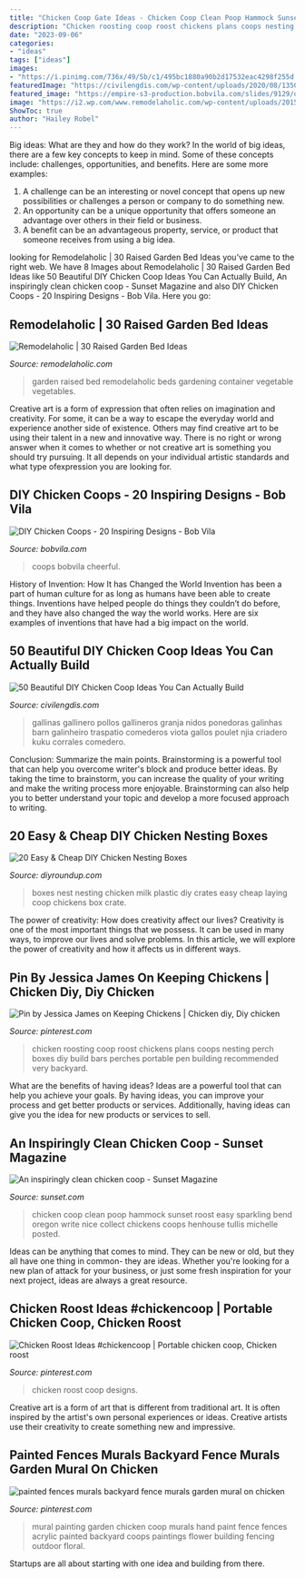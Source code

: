 ```yaml
---
title: "Chicken Coop Gate Ideas - Chicken Coop Clean Poop Hammock Sunset Roost Easy Sparkling Bend Oregon Write Nice Collect Chickens Coops Henhouse Tullis Michelle Posted"
description: "Chicken roosting coop roost chickens plans coops nesting perch boxes diy build bars perches portable pen building recommended very backyard"
date: "2023-09-06"
categories:
- "ideas"
tags: ["ideas"]
images:
- "https://i.pinimg.com/736x/49/5b/c1/495bc1880a90b2d17532eac4298f255d.jpg"
featuredImage: "https://civilengdis.com/wp-content/uploads/2020/08/13509fb1ed7e89ca0a45fc298dca1dba.jpg"
featured_image: "https://empire-s3-production.bobvila.com/slides/9129/original/cheerful_chicken_coop.jpg?1591909973"
image: "https://i2.wp.com/www.remodelaholic.com/wp-content/uploads/2015/07/iStock_000066136709_Large.jpg?fit=1811%2C2714&amp;ssl=1"
ShowToc: true
author: "Hailey Robel"
---
```



Big ideas: What are they and how do they work?
In the world of big ideas, there are a few key concepts to keep in mind. Some of these concepts include: challenges, opportunities, and benefits. Here are some more examples:
1. A challenge can be an interesting or novel concept that opens up new possibilities or challenges a person or company to do something new. 
2. An opportunity can be a unique opportunity that offers someone an advantage over others in their field or business. 
3. A benefit can be an advantageous property, service, or product that someone receives from using a big idea.

	

		
looking for Remodelaholic | 30 Raised Garden Bed Ideas you've came to the right web. We have 8 Images about Remodelaholic | 30 Raised Garden Bed Ideas like 50 Beautiful DIY Chicken Coop Ideas You Can Actually Build, An inspiringly clean chicken coop - Sunset Magazine and also DIY Chicken Coops - 20 Inspiring Designs - Bob Vila. Here you go:
		
    
## Remodelaholic | 30 Raised Garden Bed Ideas

<img loading=lazy src="https://i2.wp.com/www.remodelaholic.com/wp-content/uploads/2015/07/iStock_000066136709_Large.jpg?fit=1811%2C2714&amp;ssl=1" onerror="this.onerror=null;this.src='https://tse4.mm.bing.net/th?id=OIP.JmR8jy-j8WN_c9URF2LS4AHaLG&amp;pid=15.1';" alt="Remodelaholic | 30 Raised Garden Bed Ideas">

_Source: remodelaholic.com_

>garden raised bed remodelaholic beds gardening container vegetable vegetables. 

	

Creative art is a form of expression that often relies on imagination and creativity. For some, it can be a way to escape the everyday world and experience another side of existence. Others may find creative art to be using their talent in a new and innovative way. There is no right or wrong answer when it comes to whether or not creative art is something you should try pursuing. It all depends on your individual artistic standards and what type ofexpression you are looking for.

    
## DIY Chicken Coops - 20 Inspiring Designs - Bob Vila

<img loading=lazy src="https://empire-s3-production.bobvila.com/slides/9129/original/cheerful_chicken_coop.jpg?1591909973" onerror="this.onerror=null;this.src='https://tse2.mm.bing.net/th?id=OIP.pqyr5fdKv3I1Mfn0O-3_nAHaJ4&amp;pid=15.1';" alt="DIY Chicken Coops - 20 Inspiring Designs - Bob Vila">

_Source: bobvila.com_

>coops bobvila cheerful. 

	

History of Invention: How It has Changed the World
Invention has been a part of human culture for as long as humans have been able to create things. Inventions have helped people do things they couldn’t do before, and they have also changed the way the world works. Here are six examples of inventions that have had a big impact on the world.

    
## 50 Beautiful DIY Chicken Coop Ideas You Can Actually Build

<img loading=lazy src="https://civilengdis.com/wp-content/uploads/2020/08/13509fb1ed7e89ca0a45fc298dca1dba.jpg" onerror="this.onerror=null;this.src='https://tse2.mm.bing.net/th?id=OIP.FMQ1OkgN8x7i9T4gSy1yFQHaNd&amp;pid=15.1';" alt="50 Beautiful DIY Chicken Coop Ideas You Can Actually Build">

_Source: civilengdis.com_

>gallinas gallinero pollos gallineros granja nidos ponedoras galinhas barn galinheiro traspatio comederos viota gallos poulet njia criadero kuku corrales comedero. 

	

Conclusion: Summarize the main points.
Brainstorming is a powerful tool that can help you overcome writer's block and produce better ideas. By taking the time to brainstorm, you can increase the quality of your writing and make the writing process more enjoyable. Brainstorming can also help you to better understand your topic and develop a more focused approach to writing.

    
## 20 Easy &amp; Cheap DIY Chicken Nesting Boxes

<img loading=lazy src="http://diyroundup.com/wp-content/uploads/2016/06/Nest-Boxes-Made-of-Plastic-Milk-Crates.jpg" onerror="this.onerror=null;this.src='https://tse2.mm.bing.net/th?id=OIP.UufN_F542EYQS0pTJ-0DTwHaJ4&amp;pid=15.1';" alt="20 Easy &amp; Cheap DIY Chicken Nesting Boxes">

_Source: diyroundup.com_

>boxes nest nesting chicken milk plastic diy crates easy cheap laying coop chickens box crate. 

	

The power of creativity: How does creativity affect our lives?
Creativity is one of the most important things that we possess. It can be used in many ways, to improve our lives and solve problems. In this article, we will explore the power of creativity and how it affects us in different ways.

    
## Pin By Jessica James On Keeping Chickens | Chicken Diy, Diy Chicken

<img loading=lazy src="https://i.pinimg.com/736x/1c/b7/c6/1cb7c6e531d889a1ed91bcd57b7eaaea--chicken-roost-small-chicken-coops.jpg" onerror="this.onerror=null;this.src='https://tse3.mm.bing.net/th?id=OIP.hOARpEDQK9iyxXX8ai88HQHaFj&amp;pid=15.1';" alt="Pin by Jessica James on Keeping Chickens | Chicken diy, Diy chicken">

_Source: pinterest.com_

>chicken roosting coop roost chickens plans coops nesting perch boxes diy build bars perches portable pen building recommended very backyard. 

	

What are the benefits of having ideas?
Ideas are a powerful tool that can help you achieve your goals. By having ideas, you can improve your process and get better products or services. Additionally, having ideas can give you the idea for new products or services to sell.

    
## An Inspiringly Clean Chicken Coop - Sunset Magazine

<img loading=lazy src="https://img.sunset02.com/sites/default/files/image/6a00d834cdafac69e201538e734ecb970b-500wi" onerror="this.onerror=null;this.src='https://tse3.mm.bing.net/th?id=OIP.nP97QhELDHQuwH48TBA2XwHaE8&amp;pid=15.1';" alt="An inspiringly clean chicken coop - Sunset Magazine">

_Source: sunset.com_

>chicken coop clean poop hammock sunset roost easy sparkling bend oregon write nice collect chickens coops henhouse tullis michelle posted. 

	

Ideas can be anything that comes to mind. They can be new or old, but they all have one thing in common- they are ideas. Whether you're looking for a new plan of attack for your business, or just some fresh inspiration for your next project, ideas are always a great resource.

    
## Chicken Roost Ideas #chickencoop | Portable Chicken Coop, Chicken Roost

<img loading=lazy src="https://i.pinimg.com/736x/37/50/ea/3750ea4cb3e89ef7c8da8f9ca750193d.jpg" onerror="this.onerror=null;this.src='https://tse2.mm.bing.net/th?id=OIP.40h0q6tIpc2aV9ak3KPcJgHaJ4&amp;pid=15.1';" alt="Chicken Roost Ideas #chickencoop | Portable chicken coop, Chicken roost">

_Source: pinterest.com_

>chicken roost coop designs. 

	

Creative art is a form of art that is different from traditional art. It is often inspired by the artist's own personal experiences or ideas. Creative artists use their creativity to create something new and impressive.

    
## Painted Fences Murals Backyard Fence Murals Garden Mural On Chicken

<img loading=lazy src="https://i.pinimg.com/736x/49/5b/c1/495bc1880a90b2d17532eac4298f255d.jpg" onerror="this.onerror=null;this.src='https://tse4.mm.bing.net/th?id=OIP.cEqxdvNmDFu1qAikbA4u_QHaJU&amp;pid=15.1';" alt="painted fences murals backyard fence murals garden mural on chicken">

_Source: pinterest.com_

>mural painting garden chicken coop murals hand paint fence fences acrylic painted backyard coops paintings flower building fencing outdoor floral. 

	

Startups are all about starting with one idea and building from there.

